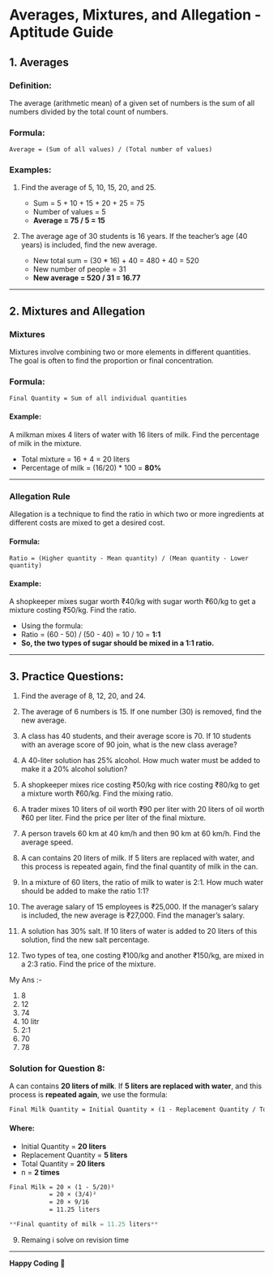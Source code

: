 # Averages, Mixtures, and Allegation - Aptitude Guide

## **1. Averages**
### **Definition:**
The average (arithmetic mean) of a given set of numbers is the sum of all numbers divided by the total count of numbers.

### **Formula:**
```
Average = (Sum of all values) / (Total number of values)
```

### **Examples:**
1. Find the average of 5, 10, 15, 20, and 25.
   - Sum = 5 + 10 + 15 + 20 + 25 = 75
   - Number of values = 5
   - **Average = 75 / 5 = 15**

2. The average age of 30 students is 16 years. If the teacher’s age (40 years) is included, find the new average.
   - New total sum = (30 * 16) + 40 = 480 + 40 = 520
   - New number of people = 31
   - **New average = 520 / 31 = 16.77**

---

## **2. Mixtures and Allegation**
### **Mixtures**
Mixtures involve combining two or more elements in different quantities. The goal is often to find the proportion or final concentration.

### **Formula:**
```
Final Quantity = Sum of all individual quantities
```

#### **Example:**
A milkman mixes 4 liters of water with 16 liters of milk. Find the percentage of milk in the mixture.
   - Total mixture = 16 + 4 = 20 liters
   - Percentage of milk = (16/20) * 100 = **80%**

---

### **Allegation Rule**
Allegation is a technique to find the ratio in which two or more ingredients at different costs are mixed to get a desired cost.

#### **Formula:**
```
Ratio = (Higher quantity - Mean quantity) / (Mean quantity - Lower quantity)
```

#### **Example:**
A shopkeeper mixes sugar worth ₹40/kg with sugar worth ₹60/kg to get a mixture costing ₹50/kg. Find the ratio.
   - Using the formula:
   - Ratio = (60 - 50) / (50 - 40) = 10 / 10 = **1:1**
   - **So, the two types of sugar should be mixed in a 1:1 ratio.**

---

## **3. Practice Questions:**
1. Find the average of 8, 12, 20, and 24.

2. The average of 6 numbers is 15. If one number (30) is removed, find the new average.

3. A class has 40 students, and their average score is 70. If 10 students with an average score of 90 join, what is the new class average?

4. A 40-liter solution has 25% alcohol. How much water must be added to make it a 20% alcohol solution?

5. A shopkeeper mixes rice costing ₹50/kg with rice costing ₹80/kg to get a mixture worth ₹60/kg. Find the mixing ratio.

6. A trader mixes 10 liters of oil worth ₹90 per liter with 20 liters of oil worth ₹60 per liter. Find the price per liter of the final mixture.

7. A person travels 60 km at 40 km/h and then 90 km at 60 km/h. Find the average speed.

8. A can contains 20 liters of milk. If 5 liters are replaced with water, and this process is repeated again, find the final quantity of milk in the can.

9. In a mixture of 60 liters, the ratio of milk to water is 2:1. How much water should be added to make the ratio 1:1?
10. The average salary of 15 employees is ₹25,000. If the manager’s salary is included, the new average is ₹27,000. Find the manager’s salary.
11. A solution has 30% salt. If 10 liters of water is added to 20 liters of this solution, find the new salt percentage.
12. Two types of tea, one costing ₹100/kg and another ₹150/kg, are mixed in a 2:3 ratio. Find the price of the mixture.

My Ans :-
1. 8
2. 12
3. 74
4. 10 litr
5. 2:1
6. 70
7. 78
### **Solution for Question 8:**  
A can contains **20 liters of milk**. If **5 liters are replaced with water**, and this process is **repeated again**, we use the formula:  

```md
Final Milk Quantity = Initial Quantity × (1 - Replacement Quantity / Total Quantity)ⁿ
```

#### **Where:**  
- Initial Quantity = **20 liters**  
- Replacement Quantity = **5 liters**  
- Total Quantity = **20 liters**  
- n = **2 times**  

```md
Final Milk = 20 × (1 - 5/20)²  
           = 20 × (3/4)²  
           = 20 × 9/16  
           = 11.25 liters  
```

```java
**Final quantity of milk = 11.25 liters**
```
9. Remaing i solve on revision time

---

**Happy Coding** 🚀